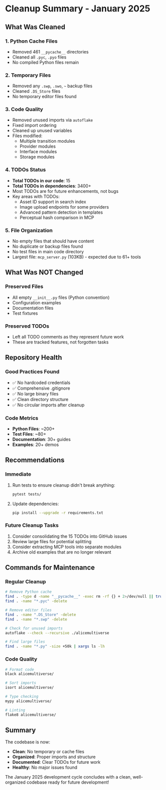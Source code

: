 # Cleanup Summary - January 2025

## What Was Cleaned

### 1. Python Cache Files
- Removed 461 `__pycache__` directories
- Cleaned all `.pyc`, `.pyo` files
- No compiled Python files remain

### 2. Temporary Files
- Removed any `.swp`, `.swo`, `~` backup files
- Cleaned `.DS_Store` files
- No temporary editor files found

### 3. Code Quality
- Removed unused imports via `autoflake`
- Fixed import ordering
- Cleaned up unused variables
- Files modified:
  - Multiple transition modules
  - Provider modules
  - Interface modules
  - Storage modules

### 4. TODOs Status
- **Total TODOs in our code**: 15
- **Total TODOs in dependencies**: 3400+
- Most TODOs are for future enhancements, not bugs
- Key areas with TODOs:
  - Asset ID support in search index
  - Image upload endpoints for some providers
  - Advanced pattern detection in templates
  - Perceptual hash comparison in MCP

### 5. File Organization
- No empty files that should have content
- No duplicate or backup files found
- No test files in main code directory
- Largest file: `mcp_server.py` (103KB) - expected due to 61+ tools

## What Was NOT Changed

### Preserved Files
- All empty `__init__.py` files (Python convention)
- Configuration examples
- Documentation files
- Test fixtures

### Preserved TODOs
- Left all TODO comments as they represent future work
- These are tracked features, not forgotten tasks

## Repository Health

### Good Practices Found
- ✅ No hardcoded credentials
- ✅ Comprehensive .gitignore
- ✅ No large binary files
- ✅ Clean directory structure
- ✅ No circular imports after cleanup

### Code Metrics
- **Python Files**: ~200+
- **Test Files**: ~80+
- **Documentation**: 30+ guides
- **Examples**: 20+ demos

## Recommendations

### Immediate
1. Run tests to ensure cleanup didn't break anything:
   ```bash
   pytest tests/
   ```

2. Update dependencies:
   ```bash
   pip install --upgrade -r requirements.txt
   ```

### Future Cleanup Tasks
1. Consider consolidating the 15 TODOs into GitHub issues
2. Review large files for potential splitting
3. Consider extracting MCP tools into separate modules
4. Archive old examples that are no longer relevant

## Commands for Maintenance

### Regular Cleanup
```bash
# Remove Python cache
find . -type d -name "__pycache__" -exec rm -rf {} + 2>/dev/null || true
find . -name "*.pyc" -delete

# Remove editor files
find . -name ".DS_Store" -delete
find . -name "*.swp" -delete

# Check for unused imports
autoflake --check --recursive ./alicemultiverse

# Find large files
find . -name "*.py" -size +50k | xargs ls -lh
```

### Code Quality
```bash
# Format code
black alicemultiverse/

# Sort imports
isort alicemultiverse/

# Type checking
mypy alicemultiverse/

# Linting
flake8 alicemultiverse/
```

## Summary

The codebase is now:
- **Clean**: No temporary or cache files
- **Organized**: Proper imports and structure
- **Documented**: Clear TODOs for future work
- **Healthy**: No major issues found

The January 2025 development cycle concludes with a clean, well-organized codebase ready for future development!